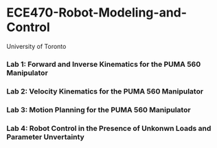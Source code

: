 # ECE470-Robot-Modeling-and-Control
University of Toronto

### Lab 1: Forward and Inverse Kinematics for the PUMA 560 Manipulator 

### Lab 2: Velocity Kinematics for the PUMA 560 Manipulator

### Lab 3: Motion Planning for the PUMA 560 Manipulator

### Lab 4: Robot Control in the Presence of Unkonwn Loads and Parameter Unvertainty
